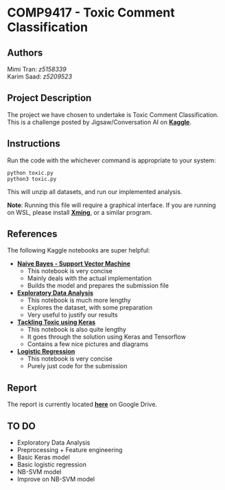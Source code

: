 # COMP9417 - Toxic Comment Classification

## Authors
Mimi Tran: *z5158339*\
Karim Saad: *z5209523*

## Project Description
The project we have chosen to undertake is Toxic Comment Classification. This is a challenge posted by Jigsaw/Conversation AI on [**Kaggle**](https://www.kaggle.com/c/jigsaw-toxic-comment-classification-challenge).

## Instructions
Run the code with the whichever command is appropriate to your system:

    python toxic.py
    python3 toxic.py

This will unzip all datasets, and run our implemented analysis.

**Note**: Running this file will require a graphical interface. If you are running on WSL, please install [**Xming**](https://sourceforge.net/projects/xming/), or a similar program.

## References
The following Kaggle notebooks are super helpful:

- [**Naive Bayes - Support Vector Machine**](https://www.kaggle.com/jhoward/nb-svm-strong-linear-baseline)
    - This notebook is very concise
    - Mainly deals with the actual implementation
    - Builds the model and prepares the submission file
- [**Exploratory Data Analysis**](https://www.kaggle.com/jagangupta/stop-the-s-toxic-comments-eda)
    - This notebook is much more lengthy
    - Explores the dataset, with some preparation
    - Very useful to justify our results
- [**Tackling Toxic using Keras**](https://www.kaggle.com/sbongo/for-beginners-tackling-toxic-using-keras)
    - This notebook is also quite lengthy
    - It goes through the solution using Keras and Tensorflow
    - Contains a few nice pictures and diagrams
- [**Logistic Regression**](https://www.kaggle.com/tunguz/logistic-regression-with-words-and-char-n-grams)
    - This notebook is very concise
    - Purely just code for the submission

## Report
The report is currently located [**here**](https://docs.google.com/document/d/1sUgoUPmcV7uHLe_XSr5kLB20RkgOK5ALO-yAvKfBWUk/edit?usp=sharing) on Google Drive.

## TO DO
- Exploratory Data Analysis
- Preprocessing + Feature engineering
- Basic Keras model
- Basic logistic regression
- NB-SVM model
- Improve on NB-SVM model
